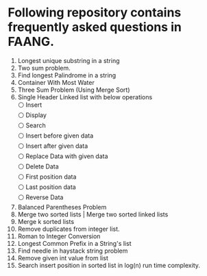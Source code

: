 # Following repository contains frequently asked questions in FAANG. 
1. Longest unique substring in a string
2. Two sum problem.
3. Find longest Palindrome in a string
4. Container With Most Water 
5. Three Sum Problem (Using Merge Sort)
6. Single Header Linked list with below operations\
    ⚪️ Insert\
    ⚪️ Display\
    ⚪️ Search\
    ⚪️ Insert before given data\
    ⚪️ Insert after given data\
    ⚪️ Replace Data with given data\
    ⚪️ Delete Data\
    ⚪️ First position data\
    ⚪️ Last position data\
    ⚪️ Reverse Data
7. Balanced Parentheses Problem
8. Merge two sorted lists | Merge two sorted linked lists
9. Merge k sorted lists 
10. Remove duplicates from integer list.
11. Roman to Integer Conversion
12. Longest Common Prefix in a String's list
13. Find needle in haystack string problem
14. Remove given int value from list
15. Search insert position in sorted list in log(n) run time complexity.
